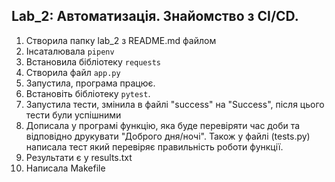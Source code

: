 ## Lab_2: Автоматизація. Знайомство з CI/CD.
1.  Створила папку lab_2 з README.md файлом
2. Інсаталювала `pipenv` 
3. Встановила бібліотеку `requests`
4. Створила файл `app.py`
5. Запустила, програма працює.
6. Встановіть бібліотеку `pytest`.
7. Запустила тести, змінила в файлі "success" на "Success", після цього тести були успішними
8. Дописала у програмі функцію, яка буде перевіряти час доби та відповідно друкувати "Доброго дня/ночі". Також у файлі (tests.py) написала тест який перевіряє правильність роботи функції.
9. Результати є у results.txt
10. Написала Makefile




